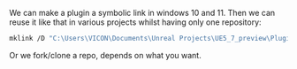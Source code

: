 We can make a plugin a symbolic link in windows 10 and 11. Then we can reuse it like that in various projects whilst having only one repository:
```bash
mklink /D "C:\Users\VICON\Documents\Unreal Projects\UE5_7_preview\Plugins\BlendshapeTools" "C:\Users\VICON\Desktop\Code\BlendshapeTools"
```

Or we fork/clone a repo, depends on what you want.